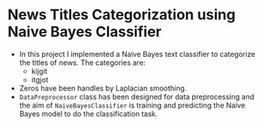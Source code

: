 # News Titles Categorization using Naive Bayes Classifier
* In this project I implemented a Naive Bayes text classifier to categorize the titles of news. The categories are:
  * kijgit
  * itgjot
* Zeros have been handles by Laplacian smoothing.
* `DataPreprocessor` class has been designed for data preprocessing and the aim of `NaiveBayesClassifier` is training and predicting the Naive Bayes model to do the classification task.  
